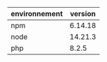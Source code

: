 | environnement | version |
| ----------- | ----------- |
| npm | 6.14.18 |
| node | 14.21.3 |
| php | 8.2.5 |